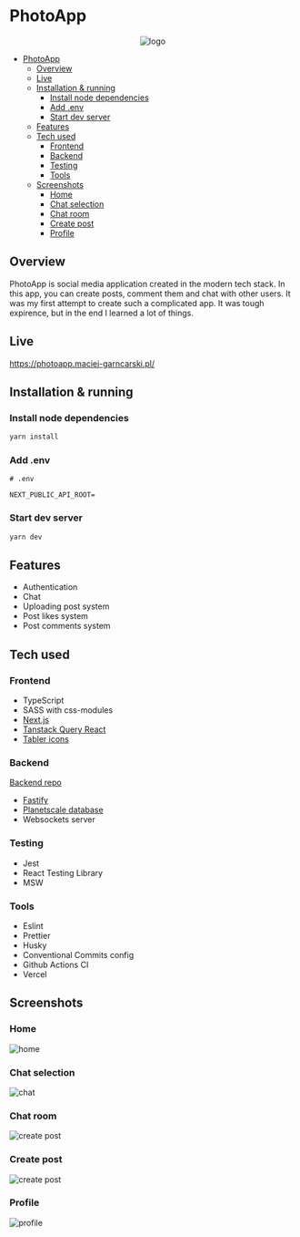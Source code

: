 
# PhotoApp

<center>

![logo](https://raw.githubusercontent.com/MaciejGarncarski/photo-app/main/.github/screenshots/logo.png)

</center>

- [PhotoApp](#photoapp)
  - [Overview](#overview)
  - [Live](#live)
  - [Installation \& running](#installation--running)
    - [Install node dependencies](#install-node-dependencies)
    - [Add .env](#add-env)
    - [Start dev server](#start-dev-server)
  - [Features](#features)
  - [Tech used](#tech-used)
    - [Frontend](#frontend)
    - [Backend](#backend)
    - [Testing](#testing)
    - [Tools](#tools)
  - [Screenshots](#screenshots)
    - [Home](#home)
    - [Chat selection](#chat-selection)
    - [Chat room](#chat-room)
    - [Create post](#create-post)
    - [Profile](#profile)

## Overview

PhotoApp is social media application created in the modern tech stack.
In this app, you can create posts, comment them and chat with other users. It was my first attempt to create such a complicated app. It was tough expirence, but in the end I learned a lot of things.

## Live

<https://photoapp.maciej-garncarski.pl/>

## Installation & running

### Install node dependencies

```bash
yarn install
```

### Add .env

```
# .env 

NEXT_PUBLIC_API_ROOT=
```

### Start dev server

```bash
yarn dev
```

## Features

- Authentication
- Chat
- Uploading post system
- Post likes system
- Post comments system

## Tech used

### Frontend

- TypeScript
- SASS with css-modules
- [Next.js](https://nextjs.org/)
- [Tanstack Query React](https://tanstack.com/query/latest/docs/react/overview)
- [Tabler icons](https://tabler-icons.io/)

### Backend

[Backend repo](https://github.com/MaciejGarncarski/photo-app-backend)

- [Fastify](https://www.fastify.io/)
- [Planetscale database](https://planetscale.com/)
- Websockets server

### Testing

- Jest
- React Testing Library
- MSW

### Tools

- Eslint
- Prettier
- Husky
- Conventional Commits config
- Github Actions CI
- Vercel

## Screenshots


### Home
![home](https://raw.githubusercontent.com/MaciejGarncarski/photo-app/main/.github/screenshots/home.png)

### Chat selection
![chat](https://raw.githubusercontent.com/MaciejGarncarski/photo-app/main/.github/screenshots/chat.png)

### Chat room
![create post](https://raw.githubusercontent.com/MaciejGarncarski/photo-app/main/.github/screenshots/chat-room.png)

### Create post
![create post](https://raw.githubusercontent.com/MaciejGarncarski/photo-app/main/.github/screenshots/create-post.png)

### Profile
![profile](https://raw.githubusercontent.com/MaciejGarncarski/photo-app/main/.github/screenshots/profile.png)

